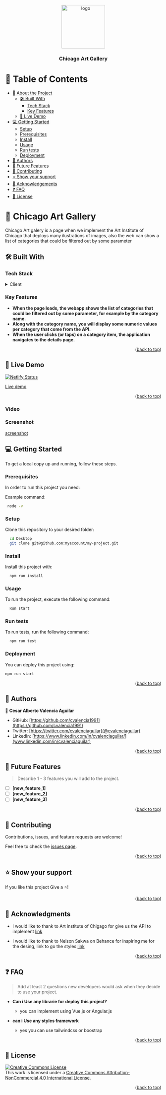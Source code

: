 <a name="readme-top"></a>

<div align="center">

  <img src=".imgs/Logo_ARTCHICAGO.jpg" alt="logo" width="140"  height="auto" />
  <br/>

  <h3><b>Chicago Art Gallery</b></h3>

</div>


# 📗 Table of Contents

- [📖 About the Project](#about-project)
  - [🛠 Built With](#built-with)
    - [Tech Stack](#tech-stack)
    - [Key Features](#key-features)
  - [🚀 Live Demo](#live-demo)
- [💻 Getting Started](#getting-started)
  - [Setup](#setup)
  - [Prerequisites](#prerequisites)
  - [Install](#install)
  - [Usage](#usage)
  - [Run tests](#run-tests)
  - [Deployment](#triangular_flag_on_post-deployment)
- [👥 Authors](#authors)
- [🔭 Future Features](#future-features)
- [🤝 Contributing](#contributing)
- [⭐️ Show your support](#support)
- [🙏 Acknowledgements](#acknowledgements)
- [❓ FAQ](#faq)
- [📝 License](#license)


# 📖 Chicago Art Gallery<a name="about-project"></a>

Chicago Art galery is a page when we implement the Art Institute of Chicago that deploys many ilustrations of images, also the web can show a list of categories that could be filtered out by some parameter

## 🛠 Built With <a name="built-with"></a>

### Tech Stack <a name="tech-stack"></a>

<details>
  <summary>Client</summary>
  <ul>
    <li><a href="https://reactjs.org/">React.js</a></li>
     <li><a href="https://reactjs.org/">Redux.js</a></li>
  </ul>
</details>


### Key Features <a name="key-features"></a>

- **When the page loads, the webapp shows the list of categories that could be filtered out by some parameter, for example by the category name.**
- **Along with the category name, you will display some numeric values per category that come from the API.**
- **When the user clicks (or taps) on a category item, the application navigates to the details page.**

<p align="right">(<a href="#readme-top">back to top</a>)</p>


## 🚀 Live Demo <a name="live-demo"></a>


[![Netlify Status](https://api.netlify.com/api/v1/badges/a55f8afc-39ac-4b34-acf8-105cb74008a3/deploy-status)](https://app.netlify.com/sites/chicagoartgallery/deploys)

[Live demo](https://chicagoartgallery.netlify.app/)

<p align="right">(<a href="#readme-top">back to top</a>)</p>

### Video


### Screenshot

[screenshot](./src/imgs/Screenshot.jpeg)


## 💻 Getting Started <a name="getting-started"></a>

To get a local copy up and running, follow these steps.

### Prerequisites

In order to run this project you need:


Example command:

```sh
 node -v
```


### Setup

Clone this repository to your desired folder:


```sh
  cd Desktop
  git clone git@github.com:myaccount/my-project.git
```


### Install

Install this project with:


```sh
  npm run install
```

### Usage

To run the project, execute the following command:


```sh
  Run start
```


### Run tests

To run tests, run the following command:


```sh
  npm run test
```


### Deployment

You can deploy this project using:


```sh
npm run start
```


<p align="right">(<a href="#readme-top">back to top</a>)</p>



## 👥 Authors <a name="authors"></a>


👤 **Cesar Alberto Valencia Aguilar**

- GitHub: [https://github.com/cvalencia1991](https://github.com/cvalencia1991)
- Twitter: [https://twitter.com/cvalenciaguilar](@cvalenciaguilar)
- LinkedIn: [https://www.linkedin.com/in/cvalenciaguilar/](www.linkedin.com/in/cvalenciaguilar)


<p align="right">(<a href="#readme-top">back to top</a>)</p>


## 🔭 Future Features <a name="future-features"></a>

> Describe 1 - 3 features you will add to the project.

- [ ] **[new_feature_1]**
- [ ] **[new_feature_2]**
- [ ] **[new_feature_3]**

<p align="right">(<a href="#readme-top">back to top</a>)</p>

## 🤝 Contributing <a name="contributing"></a>

Contributions, issues, and feature requests are welcome!

Feel free to check the [issues page](https://github.com/cvalencia1991/Chicago-Art-Gallery/issues).

<p align="right">(<a href="#readme-top">back to top</a>)</p>


## ⭐️ Show your support <a name="support"></a>

If you like this project Give a ⭐️! 

<p align="right">(<a href="#readme-top">back to top</a>)</p>


## 🙏 Acknowledgments <a name="acknowledgements"></a>

- I would like to thank to Art institute of Chigago for give us the API to implement [link](https://api.artic.edu/docs/)

- I would like to thank to Nelson Sakwa on Behance for inspiring me for the desing, link to go the styles [link](https://www.behance.net/gallery/40217175/De-Herstellung-IOS-Ecommerce-UI-Kit)


<p align="right">(<a href="#readme-top">back to top</a>)</p>

## ❓ FAQ <a name="faq"></a>

> Add at least 2 questions new developers would ask when they decide to use your project.

- **Can i Use any librarie for deploy this project?**

  - you can implement using Vue.js or Angular.js

- **can i Use any styles framework**

  - yes you can use tailwindcss or boostrap 

<p align="right">(<a href="#readme-top">back to top</a>)</p>


## 📝 License <a name="license"></a>

<a rel="license" href="http://creativecommons.org/licenses/by-nc/4.0/"><img alt="Creative Commons License" style="border-width:0" src="https://i.creativecommons.org/l/by-nc/4.0/88x31.png" /></a><br />This work is licensed under a <a rel="license" href="http://creativecommons.org/licenses/by-nc/4.0/">Creative Commons Attribution-NonCommercial 4.0 International License</a>.

<p align="right">(<a href="#readme-top">back to top</a>)</p>
